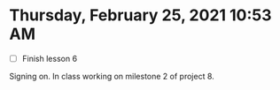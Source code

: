 # Thursday, February 25, 2021 10:53 AM
- [ ] Finish lesson 6

Signing on. In class working on milestone 2 of project 8. 
